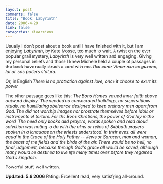 ```yaml
--- 
layout: post
comments: false
title: "Book: Labyrinth"
date: 2006-4-29
link: false
categories: diversions
---
```

Usually I don't post about a book until I have finished with it, but I am enjoying <i><a href="http://www.amazon.com/gp/product/0399153446/sr=8-1/qid=1146347997/ref=pd_bbs_1/102-5862131-4347328?%5Fencoding=UTF8" title="Labyrinth">Labyrinth</a></i>, by Kate Mosse, too much to wait. A twist on the ever popular grail mystery, <i>Labyrinth</i> is very well written and engaging. Giving my personal beliefs and those I knew Michele held a couple of passages in the book have really struck a cord with me.
<cite>
<i>Res contr' Amor non es guirens, lai on sos poders s'atura.</i>
</cite>

Or, in English
<cite>
<i>There is no protection against love, once it choose to exert its power</i>
</cite>

The other passage goes like this:
<cite>
The <i>Bons Homes</i> valued inner faith above outward display. The needed no consecrated buildings, no superstitious rituals, no humiliating obeisance designed to keep ordinary men apart from God. The did not worship images nor prostrate themselves before idols or instruments of torture. For the <i>Bons Chretiens</i>, the power of God lay in the word. The need only books and prayers, words spoken and read aloud. salvation was noting to do with the alms or relics of Sabbath prayers spoken in a language on the priests understood.
In their eyes, all were equal in the Grace of the Holy Father -- Jews or Saracen, man and woman, the beast of the fields and the birds of the air. There would be no hell, no final judgement, because through God's grace all would be saved, although many would be destined to live life many times over before they regained God's kingdom.
</cite>

Powerful stuff, well written.

<b>Updated: 5.6.2006</b> Rating: Excellent read, very satisfying all-around.
